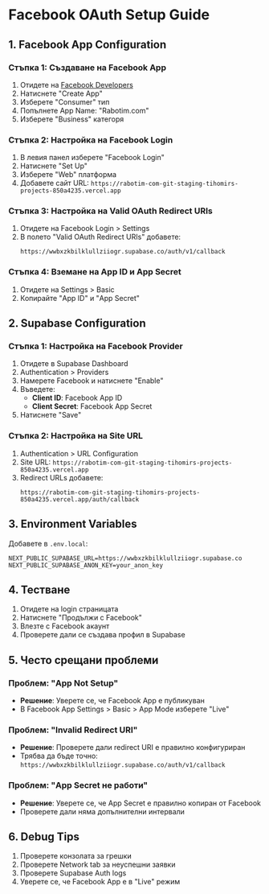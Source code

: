 # Facebook OAuth Setup Guide

## 1. Facebook App Configuration

### Стъпка 1: Създаване на Facebook App
1. Отидете на [Facebook Developers](https://developers.facebook.com/)
2. Натиснете "Create App"
3. Изберете "Consumer" тип
4. Попълнете App Name: "Rabotim.com"
5. Изберете "Business" категоря

### Стъпка 2: Настройка на Facebook Login
1. В левия панел изберете "Facebook Login"
2. Натиснете "Set Up"
3. Изберете "Web" платформа
4. Добавете сайт URL: `https://rabotim-com-git-staging-tihomirs-projects-850a4235.vercel.app`

### Стъпка 3: Настройка на Valid OAuth Redirect URIs
1. Отидете на Facebook Login > Settings
2. В полето "Valid OAuth Redirect URIs" добавете:
   ```
   https://wwbxzkbilklullziiogr.supabase.co/auth/v1/callback
   ```

### Стъпка 4: Вземане на App ID и App Secret
1. Отидете на Settings > Basic
2. Копирайте "App ID" и "App Secret"

## 2. Supabase Configuration

### Стъпка 1: Настройка на Facebook Provider
1. Отидете в Supabase Dashboard
2. Authentication > Providers
3. Намерете Facebook и натиснете "Enable"
4. Въведете:
   - **Client ID**: Facebook App ID
   - **Client Secret**: Facebook App Secret
5. Натиснете "Save"

### Стъпка 2: Настройка на Site URL
1. Authentication > URL Configuration
2. Site URL: `https://rabotim-com-git-staging-tihomirs-projects-850a4235.vercel.app`
3. Redirect URLs добавете:
   ```
   https://rabotim-com-git-staging-tihomirs-projects-850a4235.vercel.app/auth/callback
   ```

## 3. Environment Variables

Добавете в `.env.local`:
```env
NEXT_PUBLIC_SUPABASE_URL=https://wwbxzkbilklullziiogr.supabase.co
NEXT_PUBLIC_SUPABASE_ANON_KEY=your_anon_key
```

## 4. Тестване

1. Отидете на login страницата
2. Натиснете "Продължи с Facebook"
3. Влезте с Facebook акаунт
4. Проверете дали се създава профил в Supabase

## 5. Често срещани проблеми

### Проблем: "App Not Setup"
- **Решение**: Уверете се, че Facebook App е публикуван
- В Facebook App Settings > Basic > App Mode изберете "Live"

### Проблем: "Invalid Redirect URI"
- **Решение**: Проверете дали redirect URI е правилно конфигуриран
- Трябва да бъде точно: `https://wwbxzkbilklullziiogr.supabase.co/auth/v1/callback`

### Проблем: "App Secret не работи"
- **Решение**: Уверете се, че App Secret е правилно копиран от Facebook
- Проверете дали няма допълнителни интервали

## 6. Debug Tips

1. Проверете конзолата за грешки
2. Проверете Network tab за неуспешни заявки
3. Проверете Supabase Auth logs
4. Уверете се, че Facebook App е в "Live" режим


